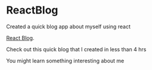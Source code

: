 # ReactBlog

Created a quick blog app about myself using react 

 [React Blog](http://xthemadgenius.github.io/ReactBlog).
 
 Check out this quick blog that I created in less than 4 hrs
 
 You might learn something interesting about me
